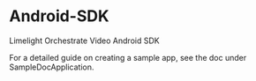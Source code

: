 # Android-SDK
Limelight Orchestrate Video Android SDK

For a detailed guide on creating a sample app, see the doc under SampleDocApplication.
